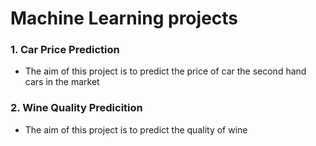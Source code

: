 # Machine Learning projects

### 1. Car Price Prediction
- The aim of this project is to predict the price of car the second hand cars in the market

### 2. Wine Quality Predicition
- The aim of this project is to predict the quality of wine
